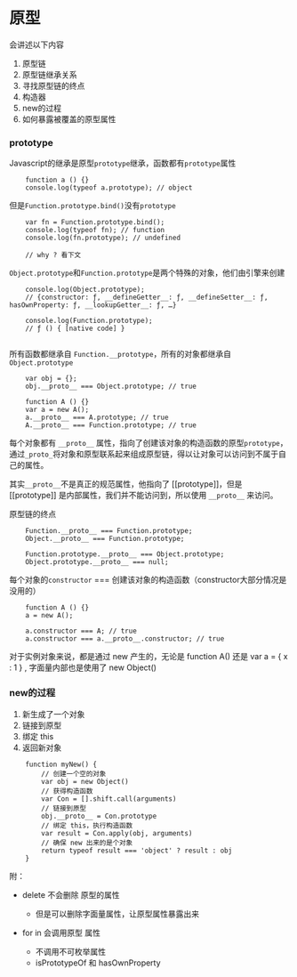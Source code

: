 # 原型

会讲述以下内容
1. 原型链
2. 原型链继承关系
3. 寻找原型链的终点
4. 构造器
5. new的过程
6. 如何暴露被覆盖的原型属性

### prototype
Javascript的继承是原型`prototype`继承，函数都有`prototype`属性
```
    function a () {}
    console.log(typeof a.prototype); // object
```
但是`Function.prototype.bind()`没有`prototype`
```
    var fn = Function.prototype.bind();
    console.log(typeof fn); // function
    console.log(fn.prototype); // undefined

    // why ? 看下文
```

`Object.prototype`和`Function.prototype`是两个特殊的对象，他们由引擎来创建
```
    console.log(Object.prototype);
    // {constructor: ƒ, __defineGetter__: ƒ, __defineSetter__: ƒ, hasOwnProperty: ƒ, __lookupGetter__: ƒ, …}

    console.log(Function.prototype);
    // ƒ () { [native code] }
    
```

所有函数都继承自 `Function.__prototype`，所有的对象都继承自 `Object.prototype`
```
    var obj = {};
    obj.__proto__ === Object.prototype; // true

    function A () {}
    var a = new A();
    a.__proto__ === A.prototype; // true
    A.__proto__ === Function.prototype; // true
```

每个对象都有 `__proto__` 属性，指向了创建该对象的构造函数的原型`prototype`，通过`_proto_`将对象和原型联系起来组成原型链，得以让对象可以访问到不属于自己的属性。

其实`__proto__`不是真正的规范属性，他指向了 [[prototype]]，但是 [[prototype]] 是内部属性，我们并不能访问到，所以使用 `__proto__` 来访问。

原型链的终点
```
    Function.__proto__ === Function.prototype;
    Object.__proto__ === Function.prototype;

    Function.prototype.__proto__ === Object.prototype;
    Object.prototype.__proto__ === null;
```


每个对象的`constructor` === 创建该对象的构造函数（constructor大部分情况是没用的）
```
    function A () {}
    a = new A();

    a.constructor === A; // true
    a.constructor === a.__proto__.constructor; // true
```

对于实例对象来说，都是通过 new 产生的，无论是 function A() 还是 var a = { x : 1 } , 字面量内部也是使用了 new Object()

### new的过程
1. 新生成了一个对象
2. 链接到原型
3. 绑定 this
4. 返回新对象

```
    function myNew() {
        // 创建一个空的对象
        var obj = new Object()
        // 获得构造函数
        var Con = [].shift.call(arguments)
        // 链接到原型
        obj.__proto__ = Con.prototype
        // 绑定 this，执行构造函数
        var result = Con.apply(obj, arguments)
        // 确保 new 出来的是个对象
        return typeof result === 'object' ? result : obj
    }
```

附：
- delete 不会删除 原型的属性
    - 但是可以删除字面量属性，让原型属性暴露出来

- for in 会调用原型 属性
  - 不调用不可枚举属性
  - isPrototypeOf 和 hasOwnProperty

